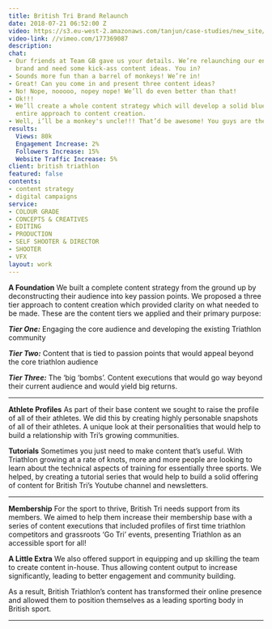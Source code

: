 ```yaml
---
title: British Tri Brand Relaunch
date: 2018-07-21 06:52:00 Z
video: https://s3.eu-west-2.amazonaws.com/tanjun/case-studies/new_site/tri-brand-relanch/reel
video-link: //vimeo.com/177369087
description:
chat:
- Our friends at Team GB gave us your details. We’re relaunching our entire digital
  brand and need some kick-ass content ideas. You in?
- Sounds more fun than a barrel of monkeys! We’re in!
- Great! Can you come in and present three content ideas?
- No! Nope, nooooo, nopey nope! We’ll do even better than that!
- Ok!!!
- We’ll create a whole content strategy which will develop a solid blueprint for your
  entire approach to content creation.
- Well, i’ll be a monkey's uncle!!! That’d be awesome! You guys are the bestest!
results:
  Views: 80k
  Engagement Increase: 2%
  Followers Increase: 15%
  Website Traffic Increase: 5%
client: british triathlon
featured: false
contents:
- content strategy
- digital campaigns
service:
- COLOUR GRADE
- CONCEPTS & CREATIVES
- EDITING
- PRODUCTION
- SELF SHOOTER & DIRECTOR
- SHOOTER
- VFX
layout: work
---
```



<div class='video one-one'>
<div data-vimeo-url="//vimeo.com/215175022/9a6ddcc9f8" class='iframe'></div>
<a href='//vimeo.com/215175022' data-lity class='video-filter'></a>
</div>

**A Foundation** We built a complete content strategy from the ground up by deconstructing their audience into key passion points. We proposed a three tier approach to content creation which provided clarity on what needed to be made. These are the content tiers we applied and their primary purpose:

***Tier One:*** Engaging the core audience and developing the existing Triathlon community

***Tier Two:*** Content that is tied to passion points that would appeal beyond the core triathlon audience

***Tier Three:*** The ‘big ‘bombs’. Content executions that would go way beyond their current audience and would yield big returns.

---

<div class='video one-one'>
<div data-vimeo-url="//vimeo.com/215175345/9a267c7487" class='iframe'></div>
<a href='//vimeo.com/215175345' data-lity class='video-filter'></a>
</div>

**Athlete Profiles** As part of their base content we sought to raise the profile of all of their athletes. We did this by creating highly personable snapshots of all of their athletes. A unique look at their personalities that would help to build a relationship with Tri’s growing communities.

**Tutorials** Sometimes you just need to make content that’s useful. With Triathlon growing at a rate of knots, more and more people are looking to learn about the technical aspects of training for essentially three sports. We helped, by creating a tutorial series that would help to build a solid offering of content for British Tri’s Youtube channel and newsletters.

---

<div class='video one-one'>
<div data-vimeo-url="//vimeo.com/215175492/ecef00f161" class='iframe'></div>
<a href='//vimeo.com/215175492' data-lity class='video-filter'></a>
</div>

**Membership** For the sport to thrive, British Tri needs support from its members. We aimed to help them increase their membership base with a series of content executions that included profiles of first time triathlon competitors and grassroots ‘Go Tri’ events, presenting Triathlon as an accessible sport for all!

**A Little Extra** We also offered support in equipping and up skilling the team to create content in-house. Thus allowing content output to increase significantly, leading to better engagement and community building.

As a result, British Triathlon’s content has transformed their online presence and allowed them to position themselves as a leading sporting body in British sport.

---